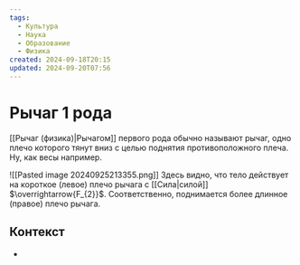 ```yaml
---
tags:
  - Культура
  - Наука
  - Образование
  - Физика
created: 2024-09-18T20:15
updated: 2024-09-20T07:56
---
```

# Рычаг 1 рода
[[Рычаг (физика)|Рычагом]] первого рода обычно называют рычаг, одно плечо которого тянут вниз с целью поднятия противоположного плеча. Ну, как весы например.

 ![[Pasted image 20240925213355.png]]
 Здесь видно, что тело действует на короткое (левое) плечо рычага с [[Сила|силой]] $\overrightarrow{F_{2}}$. Соответственно, поднимается более длинное (правое) плечо рычага.
## Контекст
- 

